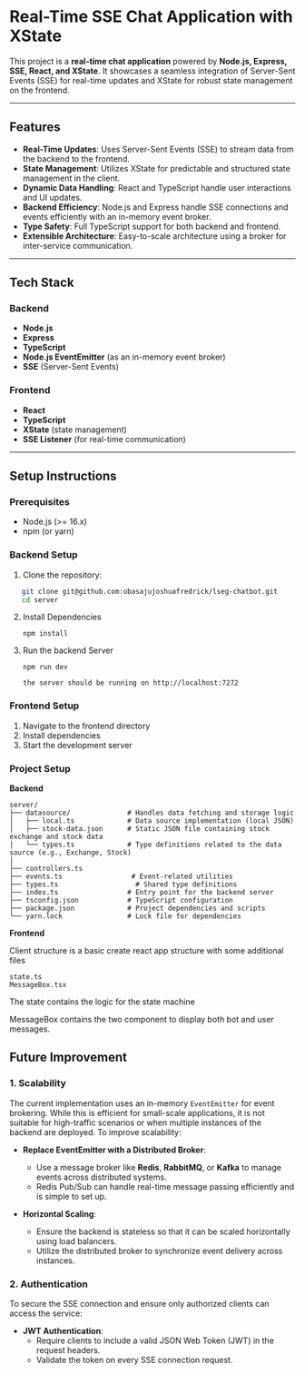 # Real-Time SSE Chat Application with XState

This project is a **real-time chat application** powered by **Node.js, Express, SSE, React, and XState**. It showcases a seamless integration of Server-Sent Events (SSE) for real-time updates and XState for robust state management on the frontend.

---

## Features

- **Real-Time Updates**: Uses Server-Sent Events (SSE) to stream data from the backend to the frontend.
- **State Management**: Utilizes XState for predictable and structured state management in the client.
- **Dynamic Data Handling**: React and TypeScript handle user interactions and UI updates.
- **Backend Efficiency**: Node.js and Express handle SSE connections and events efficiently with an in-memory event broker.
- **Type Safety**: Full TypeScript support for both backend and frontend.
- **Extensible Architecture**: Easy-to-scale architecture using a broker for inter-service communication.

---

## Tech Stack

### Backend

- **Node.js**
- **Express**
- **TypeScript**
- **Node.js EventEmitter** (as an in-memory event broker)
- **SSE** (Server-Sent Events)

### Frontend

- **React**
- **TypeScript**
- **XState** (state management)
- **SSE Listener** (for real-time communication)

---

## Setup Instructions

### Prerequisites

- Node.js (>= 16.x)
- npm (or yarn)

### Backend Setup

1. Clone the repository:

```bash
   git clone git@github.com:obasajujoshuafredrick/lseg-chatbot.git
   cd server
```

2. Install Dependencies

   ```npm
   npm install
   ```
3. Run the backend Server

   ```
   npm run dev

   the server should be running on http://localhost:7272
   ```


### Frontend Setup 

1. Navigate to the frontend directory
2. Install dependencies
3. Start the development server

### Project Setup

**Backend**

```
server/
├── datasource/              # Handles data fetching and storage logic
│   ├── local.ts             # Data source implementation (local JSON)
│   ├── stock-data.json      # Static JSON file containing stock exchange and stock data
│   └── types.ts             # Type definitions related to the data source (e.g., Exchange, Stock)
│
├── controllers.ts   
├── events.ts                 # Event-related utilities
├── types.ts                   # Shared type definitions
├── index.ts                 # Entry point for the backend server
├── tsconfig.json            # TypeScript configuration
├── package.json             # Project dependencies and scripts
└── yarn.lock                # Lock file for dependencies
```




**Frontend**

Client structure is a basic create react app structure with some additional files

```
state.ts
MessageBox.tsx
```

The state contains the logic for the state machine 

MessageBox contains the two component to display both bot and user messages.

## Future Improvement

### 1. Scalability

The current implementation uses an in-memory `EventEmitter` for event brokering. While this is efficient for small-scale applications, it is not suitable for high-traffic scenarios or when multiple instances of the backend are deployed. To improve scalability:

- **Replace EventEmitter with a Distributed Broker**:

  - Use a message broker like **Redis**, **RabbitMQ**, or **Kafka** to manage events across distributed systems.
  - Redis Pub/Sub can handle real-time message passing efficiently and is simple to set up.
- **Horizontal Scaling**:

  - Ensure the backend is stateless so that it can be scaled horizontally using load balancers.
  - Utilize the distributed broker to synchronize event delivery across instances.

### 2. Authentication

To secure the SSE connection and ensure only authorized clients can access the service:

- **JWT Authentication**:
  - Require clients to include a valid JSON Web Token (JWT) in the request headers.
  - Validate the token on every SSE connection request.

